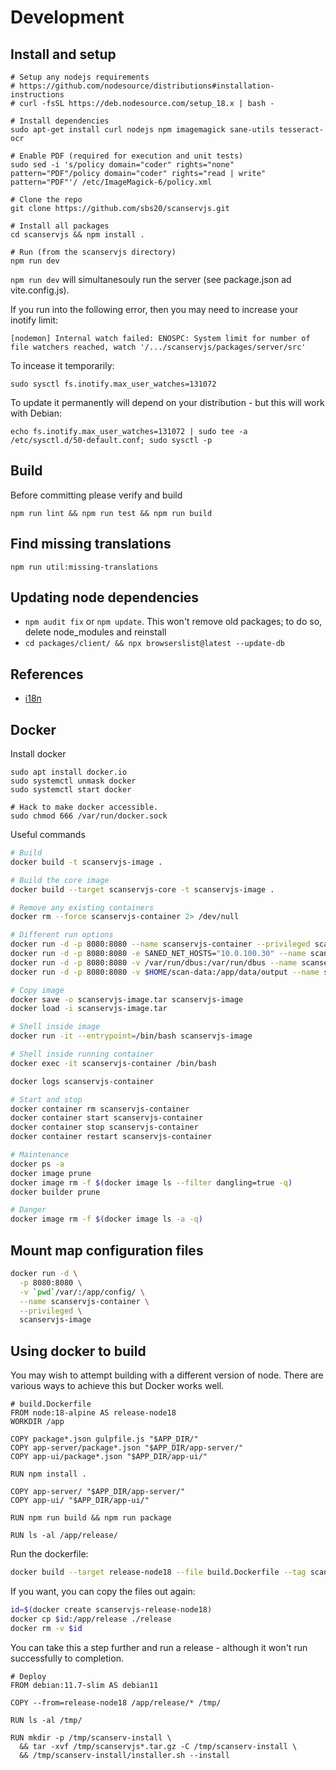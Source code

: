 # Development

## Install and setup

```shell
# Setup any nodejs requirements
# https://github.com/nodesource/distributions#installation-instructions
# curl -fsSL https://deb.nodesource.com/setup_18.x | bash -

# Install dependencies
sudo apt-get install curl nodejs npm imagemagick sane-utils tesseract-ocr

# Enable PDF (required for execution and unit tests)
sudo sed -i 's/policy domain="coder" rights="none" pattern="PDF"/policy domain="coder" rights="read | write" pattern="PDF"'/ /etc/ImageMagick-6/policy.xml

# Clone the repo
git clone https://github.com/sbs20/scanservjs.git

# Install all packages
cd scanservjs && npm install .

# Run (from the scanservjs directory)
npm run dev
```

`npm run dev` will simultanesouly run the server (see
package.json ad vite.config.js).

If you run into the following error, then you may need to increase your inotify
limit:

```
[nodemon] Internal watch failed: ENOSPC: System limit for number of file watchers reached, watch '/.../scanservjs/packages/server/src'
```

To incease it temporarily:

```
sudo sysctl fs.inotify.max_user_watches=131072
```

To update it permanently will depend on your distribution - but this will work
with Debian:

```
echo fs.inotify.max_user_watches=131072 | sudo tee -a /etc/sysctl.d/50-default.conf; sudo sysctl -p
```

## Build

Before committing please verify and build

```
npm run lint && npm run test && npm run build
```

## Find missing translations

```
npm run util:missing-translations
```

## Updating node dependencies

* `npm audit fix` or `npm update`. This won't remove old packages; to do so,
  delete node_modules and reinstall
* `cd packages/client/ && npx browserslist@latest --update-db`

## References

* [i18n](https://www.codeandweb.com/babeledit/tutorials/how-to-translate-your-vue-app-with-vue-i18n)

## Docker

Install docker
```
sudo apt install docker.io
sudo systemctl unmask docker
sudo systemctl start docker

# Hack to make docker accessible.
sudo chmod 666 /var/run/docker.sock
```

Useful commands
```sh
# Build
docker build -t scanservjs-image .

# Build the core image
docker build --target scanservjs-core -t scanservjs-image .

# Remove any existing containers
docker rm --force scanservjs-container 2> /dev/null

# Different run options
docker run -d -p 8080:8080 --name scanservjs-container --privileged scanservjs-image
docker run -d -p 8080:8080 -e SANED_NET_HOSTS="10.0.100.30" --name scanservjs-container --privileged scanservjs-image
docker run -d -p 8080:8080 -v /var/run/dbus:/var/run/dbus --name scanservjs-container --privileged scanservjs-image
docker run -d -p 8080:8080 -v $HOME/scan-data:/app/data/output --name scanservjs-container --privileged scanservjs-image

# Copy image
docker save -o scanservjs-image.tar scanservjs-image
docker load -i scanservjs-image.tar

# Shell inside image
docker run -it --entrypoint=/bin/bash scanservjs-image

# Shell inside running container
docker exec -it scanservjs-container /bin/bash

docker logs scanservjs-container

# Start and stop
docker container rm scanservjs-container
docker container start scanservjs-container
docker container stop scanservjs-container
docker container restart scanservjs-container

# Maintenance
docker ps -a
docker image prune
docker image rm -f $(docker image ls --filter dangling=true -q)
docker builder prune

# Danger
docker image rm -f $(docker image ls -a -q)
```

## Mount map configuration files

```sh
docker run -d \
  -p 8080:8080 \
  -v `pwd`/var/:/app/config/ \
  --name scanservjs-container \
  --privileged \
  scanservjs-image
```

## Using docker to build

You may wish to attempt building with a different version of node. There are
various ways to achieve this but Docker works well.

```Docker
# build.Dockerfile
FROM node:18-alpine AS release-node18
WORKDIR /app

COPY package*.json gulpfile.js "$APP_DIR/"
COPY app-server/package*.json "$APP_DIR/app-server/"
COPY app-ui/package*.json "$APP_DIR/app-ui/"

RUN npm install .

COPY app-server/ "$APP_DIR/app-server/"
COPY app-ui/ "$APP_DIR/app-ui/"

RUN npm run build && npm run package

RUN ls -al /app/release/
```

Run the dockerfile:

```sh
docker build --target release-node18 --file build.Dockerfile --tag scanservjs-release-node18 .
```

If you want, you can copy the files out again:

```sh
id=$(docker create scanservjs-release-node18)
docker cp $id:/app/release ./release
docker rm -v $id
```

You can take this a step further and run a release - although it won't run
successfully to completion.

```Docker
# Deploy
FROM debian:11.7-slim AS debian11

COPY --from=release-node18 /app/release/* /tmp/

RUN ls -al /tmp/

RUN mkdir -p /tmp/scanserv-install \
  && tar -xvf /tmp/scanservjs*.tar.gz -C /tmp/scanserv-install \
  && /tmp/scanserv-install/installer.sh --install
```
